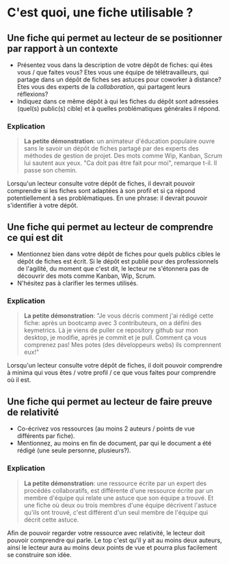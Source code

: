 # C'est quoi, une fiche utilisable ?

## Une fiche qui permet au lecteur de se positionner par rapport à un contexte

* Présentez vous dans la description de votre dépôt de fiches: qui êtes vous / que faites vous? Etes vous une équipe de télétravailleurs, qui partage dans un dépôt de fiches ses astuces pour coworker à distance? Etes vous des experts de la *collaboration*, qui partagent leurs réflexions?
* Indiquez dans ce même dépôt à qui les fiches du dépôt sont adressées (quel(s) public(s) cible) et à quelles problématiques générales il répond.

### Explication

> **La petite démonstration**: un animateur d'éducation populaire ouvre sans le savoir un dépôt de fiches partagé par des experts des méthodes de gestion de projet. Des mots comme Wip, Kanban, Scrum lui sautent aux yeux. "Ca doit pas être fait pour moi", remarque t-il. Il passe son chemin. 

Lorsqu'un lecteur consulte votre dépôt de fiches, il devrait pouvoir comprendre si les fiches sont adaptées à son profil et si ça répond potentiellement à ses problématiques. En une phrase: il devrait pouvoir s'identifier à votre dépôt.

## Une fiche qui permet au lecteur de comprendre ce qui est dit

* Mentionnez bien dans votre dépôt de fiches pour quels publics cibles le dépôt de fiches est écrit. Si le dépôt est publié pour des professionnels de l'agilité, du moment que c'est dit, le lecteur ne s'étonnera pas de découvrir des mots comme Kanban, Wip, Scrum. 
* N'hésitez pas à clarifier les termes utilisés.

### Explication

> **La petite démonstration**: "Je vous décris comment j'ai rédigé cette fiche: après un bootcamp avec 3 contributeurs, on a défini des keymetrics. Là je viens de puller ce repository github sur mon desktop, je modifie, après je commit et je pull. Comment ça vous comprenez pas! Mes potes (des développeurs webs) ils comprennent eux!"

Lorsqu'un lecteur consulte votre dépôt de fiches, il doit pouvoir comprendre à minima qui vous êtes / votre profil / ce que vous faites pour comprendre où il est. 

## Une fiche qui permet au lecteur de faire preuve de relativité

* Co-écrivez vos ressources (au moins 2 auteurs / points de vue différents par fiche).
* Mentionnez, au moins en fin de document, par qui le document a été rédigé (une seule personne, plusieurs?).

### Explication

> **La petite démonstration**: une ressource écrite par un expert des procédés collaboratifs, est différente d'une ressource écrite par un membre d'équipe qui relate une astuce que son équipe a trouvé. 
Et une fiche où deux ou trois membres d'une équipe décrivent l'astuce qu'ils ont trouvé, c'est différent d'un seul membre de l'équipe qui décrit cette astuce.

Afin de pouvoir regarder votre ressource avec relativité, le lecteur doit pouvoir comprendre qui parle. Le top c'est qu'il y ait au moins deux auteurs, ainsi le lecteur aura au moins deux points de vue et pourra plus facilement se construire son idée.